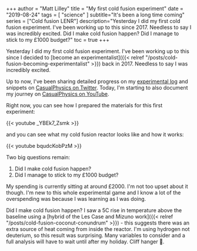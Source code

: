 +++
author = "Matt Lilley"
title = "My first cold fusion experiment"
date = "2019-08-24"
tags = [
    "science"
]
subtitle="It's been a long time coming"
series = ["Cold fusion LENR"]
description="Yesterday I did my first cold fusion experiment. I've been working up to this since 2017. Needless to say I was incredibly excited. Did I make cold fusion happen? Did I manage to stick to my £1000 budget?"
toc = true
+++

Yesterday I did my first cold fusion experiment. I've been working up to this since I decided to [become an experimentalist]({{< relref "/posts/cold-fusion-becoming-experimentalist" >}}) back in 2017. Needless to say I was incredibly excited. 

Up to now, I've been sharing detailed progress on my [experimental log](https://gitlab.com/mklilley/lenr/-/issues/1) and snippets on [CasualPhysics on Twitter](https://twitter.com/CasualPhysics). Today, I'm starting to also document my journey on [CasualPhysics on YouTube](https://www.youtube.com/playlist?list=PLjvHqB5pIFEzQ7qfOdoxW60B0F7OThnW-).

Right now, you can see how I prepared the materials for this first experiment:


{{< youtube _YBEk7_Zsmk >}}

and you can see what my cold fusion reactor looks like and how it works:


{{< youtube bqudcKobPzM >}}

Two big questions remain:
1. Did I make cold fusion happen?
2. Did I manage to stick to my £1000 budget?

My spending is currently sitting at around £2000. I'm not too upset about it though. I'm new to this whole experimental game and I know a lot of the overspending was because I was learning as I was doing.

Did I make cold fusion happen? I saw a 5C rise in temperature above the baseline using a [hybrid of the Les Case and Mizuno work]({{< relref "/posts/cold-fusion-coconut-conundrum" >}}) - this suggests there was an extra source of heat coming from inside the reactor. I'm using hydrogen not deuterium, so this result was surprising. Many variables to consider and a full analysis will have to wait until after my holiday. Cliff hanger 🤣.